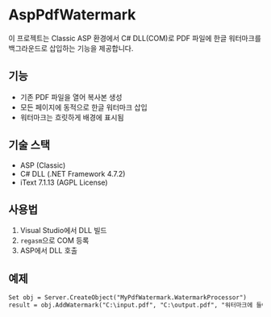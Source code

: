 # AspPdfWatermark

이 프로젝트는 Classic ASP 환경에서 C# DLL(COM)로 PDF 파일에 한글 워터마크를 백그라운드로 삽입하는 기능을 제공합니다.

## 기능
- 기존 PDF 파일을 열어 복사본 생성
- 모든 페이지에 동적으로 한글 워터마크 삽입
- 워터마크는 흐릿하게 배경에 표시됨

## 기술 스택
- ASP (Classic)
- C# DLL (.NET Framework 4.7.2)
- iText 7.1.13 (AGPL License)

## 사용법
1. Visual Studio에서 DLL 빌드
2. `regasm`으로 COM 등록
3. ASP에서 DLL 호출

## 예제
```asp
Set obj = Server.CreateObject("MyPdfWatermark.WatermarkProcessor")
result = obj.AddWatermark("C:\input.pdf", "C:\output.pdf", "워터마크에 들어갈 TEXT")
